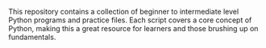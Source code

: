 This repository contains a collection of beginner to intermediate level Python programs and practice files. Each script covers a core concept of Python, making this a great resource for learners and those brushing up on fundamentals.
